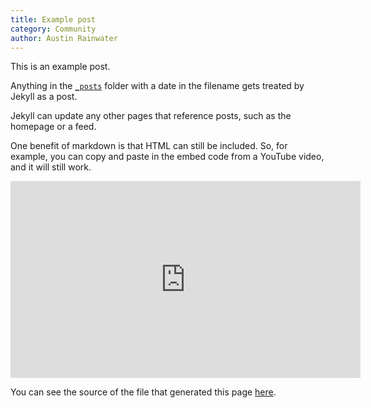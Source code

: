 ```yaml
---
title: Example post
category: Community
author: Austin Rainwater
---
```


This is an example post. 

Anything in the [`_posts`](https://github.com/goddesswithin/website/tree/main/_posts) folder with a date in the filename gets treated by Jekyll as a post. 

Jekyll can update any other pages that reference posts, such as the homepage or a feed. 

One benefit of markdown is that HTML can still be included. So, for example, you can copy and paste in the embed code from a YouTube video, and it will still work.

<iframe width="560" height="315" src="https://www.youtube-nocookie.com/embed/dWtquu_07DU" title="YouTube video player" frameborder="0" allow="accelerometer; autoplay; clipboard-write; encrypted-media; gyroscope; picture-in-picture" allowfullscreen></iframe>

You can see the source of the file that generated this page [here](https://github.com/goddesswithin/website/blob/main/_posts/2022-03-26-example.md?plain=1).
